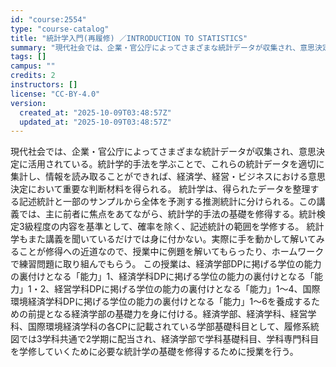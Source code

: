 ```yaml
---
id: "course:2554"
type: "course-catalog"
title: "統計学入門(再履修) ／INTRODUCTION TO STATISTICS"
summary: "現代社会では、企業・官公庁によってさまざまな統計データが収集され、意思決定に活用されている。統計学的手法を学ぶことで、これらの統計データを適切に集計し、情報を読み取ることができれば、経済学、経営・ビジネスにおける意思決定において重要な判断材…"
tags: []
campus: ""
credits: 2
instructors: []
license: "CC-BY-4.0"
version:
  created_at: "2025-10-09T03:48:57Z"
  updated_at: "2025-10-09T03:48:57Z"
---
```

現代社会では、企業・官公庁によってさまざまな統計データが収集され、意思決定に活用されている。統計学的手法を学ぶことで、これらの統計データを適切に集計し、情報を読み取ることができれば、経済学、経営・ビジネスにおける意思決定において重要な判断材料を得られる。 統計学は、得られたデータを整理する記述統計と一部のサンプルから全体を予測する推測統計に分けられる。この講義では、主に前者に焦点をあてながら、統計学的手法の基礎を修得する。統計検定3級程度の内容を基準として、確率を除く、記述統計の範囲を学修する。 統計学もまた講義を聞いているだけでは身に付かない。実際に手を動かして解いてみることが修得への近道なので、授業中に例題を解いてもらったり、ホームワークで練習問題に取り組んでもらう。 この授業は、経済学部DPに掲げる学位の能力の裏付けとなる「能力」1、経済学科DPに掲げる学位の能力の裏付けとなる「能力」1・2、経営学科DPに掲げる学位の能力の裏付けとなる「能力」1～4、国際環境経済学科DPに掲げる学位の能力の裏付けとなる「能力」1～6を養成するための前提となる経済学部の基礎力を身に付ける。経済学部、経済学科、経営学科、国際環境経済学科の各CPに記載されている学部基礎科目として、履修系統図では3学科共通で2学期に配当され、経済学部で学科基礎科目、学科専門科目を学修していくために必要な統計学の基礎を修得するために授業を行う。
